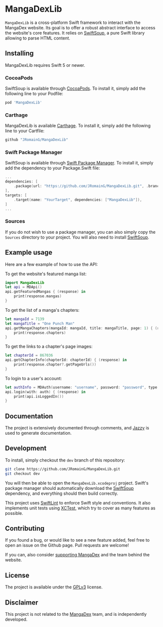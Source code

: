 # MangaDexLib

`MangaDexLib` is a cross-platform Swift framework to interact with the MangaDex website. Its goal is to offer a robust abstract interface to access the website's core features. It relies on [SwiftSoup](https://github.com/scinfu/SwiftSoup), a pure Swift library allowing to parse HTML content.

## Installing

MangaDexLib requires Swift 5 or newer.

### CocoaPods

SwiftSoup is available through [CocoaPods](http://cocoapods.org). To install it, simply add the following line to your Podfile:

```ruby
pod 'MangaDexLib'
```

### Carthage

MangaDexLib is available [Carthage](https://github.com/Carthage/Carthage). To install it, simply add the following line to your Cartfile:

```ruby
github "JRomainG/MangaDexLib"
```

### Swift Package Manager

SwiftSoup is available through [Swift Package Manager](https://github.com/apple/swift-package-manager). To install it, simply add the dependency to your Package.Swift file:

```swift
...
dependencies: [
    .package(url: "https://github.com/JRomainG/MangaDexLib.git", .branch("master")),
],
targets: [
    .target(name: "YourTarget", dependencies: ["MangaDexLib"]),
]
...
```

### Sources

If you do not wish to use a package manager, you can also simply copy the `Sources` directory to your project. You will also need to install [SwiftSoup](https://github.com/scinfu/SwiftSoup).

## Example usage

Here are a few example of how to use the API:

To get the website's featured manga list:

```swift
import MangaDexLib
let api = MDApi()
api.getFeaturedMangas { (response) in
    print(response.mangas)
}
```

To get the list of a manga's chapters:

```swift
let mangaId = 7139
let mangaTitle = "One Punch Man"
api.getMangaChapters(mangaId: mangaId, title: mangaTitle, page: 1) { (response) in
    print(response.chapters)
}
```

To get the links to a chapter's page images:

```swift
let chapterId = 867036
api.getChapterInfo(chapterId: chapterId) { (response) in
    print(response.chapter?.getPageUrls())
}
```

To login to a user's account:

```swift
let authInfo = MDAuth(username: "username", password: "password", type: .regular, remember: true)
api.login(with: auth) { (response) in
    print(api.isLoggedIn())
}
```

## Documentation

The project is extensively documented through comments, and [Jazzy](https://github.com/realm/jazzy) is used to generate documentation.

## Development

To install, simply checkout the `dev` branch of this repository:

```bash
git clone https://github.com/JRomainG/MangaDexLib.git
git checkout dev
```

You will then be able to open the `MangaDexLib.xcodeproj` project. Swift's package manager should automatically download the [SwiftSoup](https://github.com/scinfu/SwiftSoup) dependency, and everything should then build correctly.

This project uses [SwiftLint](https://github.com/realm/SwiftLint) to enforce Swift style and conventions. It also implements unit tests using [XCTest](https://developer.apple.com/documentation/xctest), which try to cover as many features as possible.

## Contributing

If you found a bug, or would like to see a new feature added, feel free to open an issue on the Github page. Pull requests are welcome!

If you can, also consider [supporting MangaDex](https://mangadex.org/support) and the team behind the website.

## License

The project is available under the [GPLv3](https://www.gnu.org/licenses/gpl-3.0.en.html) license.

## Disclaimer

This project is not related to the [MangaDex](https://mangadex.org/) team, and is independently developed.
